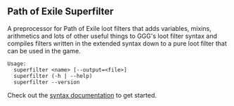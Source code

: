 Path of Exile Superfilter
----------

A preprocessor for Path of Exile loot filters that adds variables, mixins, arithmetics and lots
of other useful things to GGG's loot filter syntax and compiles filters
written in the extended syntax down to a pure loot filter that can be used
in the game.

```
Usage:
  superfilter <name> [--output=<file>]
  superfilter (-h | --help)
  superfilter --version
```

Check out the [syntax documentation](doc/syntax.md) to get started.
